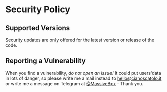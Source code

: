 # Security Policy

## Supported Versions

Security updates are only offered for the latest version or release of the code.

## Reporting a Vulnerability

When you find a vulnerability, *do not open an issue!* It could put users'data in lots of danger, so please write me a mail instead to hello@cianoscatolo.it or write me a message on Telegram at [@MassiveBox](https://t.me/MassiveBox) - Thank you.
